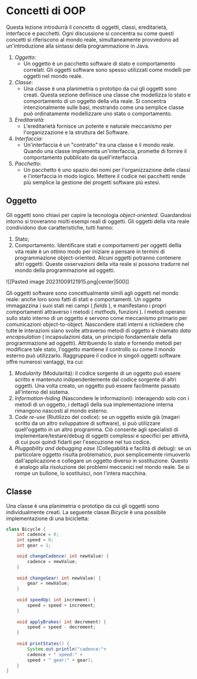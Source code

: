 # Concetti di OOP
Questa lezione introdurrà il concetto di oggetti, classi, ereditarietà, interfacce e pacchetti. Ogni discussione si concentra su come questi concetti si riferiscono al mondo reale, simultaneamente provvedono ad un'introduzione alla sintassi della programmazione in Java.
1. *Oggetto*:
	- Un oggetto è un pacchetto software di stato e comportamento correlati. Gli oggetti software sono spesso utilizzati come modelli per oggetti nel mondo reale. 
2. *Classe*:
	- Una classe è una planimetria o prototipo da cui gli oggetti sono creati. Questa sezione definisce una classe che modellizza lo stato e comportamento di un oggetto della vita reale. Si concentra intenzionalmente sulle basi, mostrando come una semplice classe può ordinatamente modellizzare uno stato o comportamento.
3. *Ereditarietà*:
	- L'ereditarietà fornisce un potente e naturale meccanismo per l'organizzazione e la struttura del Software. 
4. *Interfaccia*:
	- Un'interfaccia è un "contratto" tra una classe e il mondo reale. Quando una classe implementa un'interfaccia, promette di fornire il comportamento pubblicato da quell'interfaccia.
5. *Pacchetto*: 
	- Un pacchetto è uno spazio dei nomi per l'organizzazione delle classi e l'interfaccia in modo logico. Mettere il codice nei pacchetti rende più semplice la gestione dei progetti software più estesi.

## Oggetto
Gli oggetti sono chiavi per capire la tecnologia *object-oriented*. Guardandosi intorno si troveranno molti esempi reali di oggetti. Gli oggetti della vita reale condividono due caratteristiche, tutti hanno:
1. Stato;
2. Comportamento.
Identificare stati e comportamenti per oggetti dellla vita reale è un ottimo modo per iniziare a pensare in termini di programmazione object-oriented. Alcuni oggetti potranno contenere altri oggetti. Queste osservazioni della vita reale si possono tradurre nel mondo della programmazione ad oggetti.

![[Pasted image 20231009121915.png|center|500]]

Gli oggetti software sono concettualmente simili agli oggetti nel mondo reale: anche loro sono fatti di stati e comportamenti. Un oggetto immagazzina i suoi stati nei campi ( *fields* ), e manifestano i propri comportamenti attraverso i metodi ( *methods*, funzioni ). I metodi operano sullo stato interno di un oggetto e servono come meccanismo primario per comunicazioni object-to-object. Nascondere stati interni e richiedere che tutte le interazioni siano svolte attraverso metodi di oggetto è chiamato *data encapsulation* ( incapsulazioni data, un principio fondamentale della programmazione ad oggetti).
Attribuendo lo stato e fornendo metodi per modificare tale stato, l'oggetto mantiene il controllo su come il mondo esterno può utilizzarlo. 
Raggruppare il codice in singoli oggetti software offre numerosi vantaggi, tra cui:

1. *Modularity* (Modularità): il codice sorgente di un oggetto può essere scritto e mantenuto indipendentemente dal codice sorgente di altri oggetti. Una volta creato, un oggetto può essere facilmente passato all'interno del sistema.
2. *Information-hiding* (Nascondere le informazioni): interagendo solo con i metodi di un oggetto, i dettagli della sua implementazione interna rimangono nascosti al mondo esterno.
3. *Code re-use* (Riutilizzo del codice): se un oggetto esiste già (magari scritto da un altro sviluppatore di software), si può utilizzare quell'oggetto in un altro programma. Ciò consente agli specialisti di implementare/testare/debug di oggetti complessi e specifici per attività, di cui puoi quindi fidarti per l'esecuzione nel tuo codice.
4. *Pluggability and debugging ease* (Collegabilità e facilità di debug): se un particolare oggetto risulta problematico, puoi semplicemente rimuoverlo dall'applicazione e collegare un oggetto diverso in sostituzione. Questo è analogo alla risoluzione dei problemi meccanici nel mondo reale. Se si rompe un bullone, lo sostituisci, non l'intera macchina.

## Classe
Una classe è una planimetria o prototipo da cui gli oggetti sono individualmente creati.
La seguente classe *Bicycle* è una possibile implementazione di una bicicletta:
```java
class Bicycle {
	int cadence = 0;
	int speed = 0;
	int gear = 1;

	void changeCadence( int newValue) {
		cadence = newValue;
	}
	
	void changeGear( int newValue) {
		gear = newValue;
	}
	
	void speedUp( int increment) {
		speed = speed + increment;
	}
	
	void applyBrakes( int decrement) {
		speed = speed - decrement;
	}
	
	void printStates() {
		System.out.println("cadence:"+
		cadence + " speed:" +
		speed + " gear:" + gear);
	}
}
```
